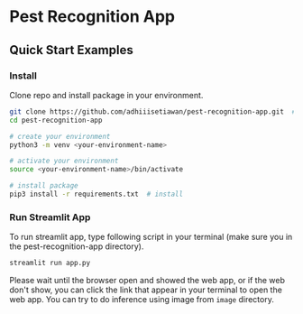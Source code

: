 # Pest Recognition App

## Quick Start Examples

### Install
Clone repo and install package in your environment.
```bash
git clone https://github.com/adhiiisetiawan/pest-recognition-app.git  # clone
cd pest-recognition-app

# create your environment
python3 -m venv <your-environment-name>

# activate your environment
source <your-environment-name>/bin/activate

# install package
pip3 install -r requirements.txt  # install
```

### Run Streamlit App
To run streamlit app, type following script in your terminal (make sure you in the pest-recognition-app directory).
```bash
streamlit run app.py
```
Please wait until the browser open and showed the web app, or if the web don't show, you can click the link that appear in your terminal to open the web app. You can try to do inference using image from `image` directory. 
